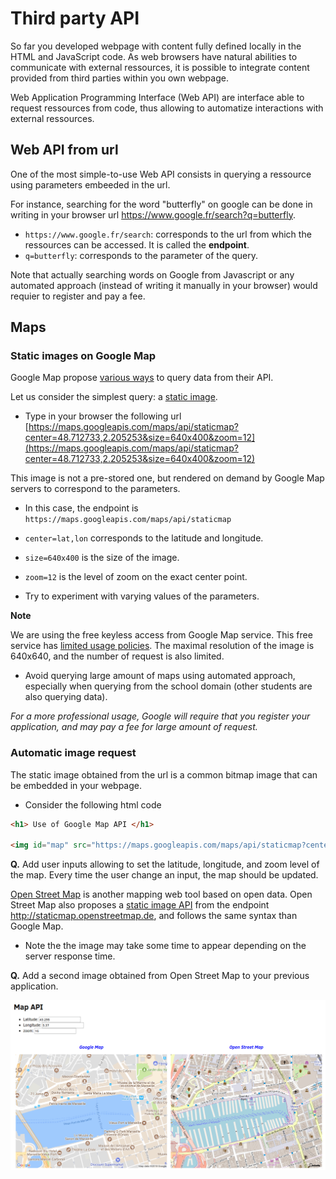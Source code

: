 # Third party API

So far you developed webpage with content fully defined locally in the HTML and JavaScript code.
As web browsers have natural abilities to communicate with external ressources, it is possible to integrate content provided from third parties within you own webpage.

Web Application Programming Interface (Web API) are interface able to request ressources from code, thus allowing to automatize interactions with external ressources.

## Web API from url

One of the most simple-to-use Web API consists in querying a ressource using parameters embeeded in the url.

For instance, searching for the word "butterfly" on google can be done in writing in your browser url https://www.google.fr/search?q=butterfly.
* `https://www.google.fr/search`: corresponds to the url from which the ressources can be accessed. It is called the __endpoint__.
* `q=butterfly`: corresponds to the parameter of the query.

Note that actually searching words on Google from Javascript or any automated approach (instead of writing it manually in your browser) would requier to register and pay a fee.

## Maps

### Static images on Google Map 

Google Map propose [various ways](https://developers.google.com/maps/) to query data from their API.

Let us consider the simplest query: a [static image](https://developers.google.com/maps/documentation/static-maps/).

* Type in your browser the following url
[https://maps.googleapis.com/maps/api/staticmap?center=48.712733,2.205253&size=640x400&zoom=12](https://maps.googleapis.com/maps/api/staticmap?center=48.712733,2.205253&size=640x400&zoom=12)

This image is not a pre-stored one, but rendered on demand by Google Map servers to correspond to the parameters.

  * In this case, the endpoint is `https://maps.googleapis.com/maps/api/staticmap`
  * `center=lat,lon` corresponds to the latitude and longitude.
  * `size=640x400` is the size of the image.
  * `zoom=12` is the level of zoom on the exact center point.

* Try to experiment with varying values of the parameters.

__Note__ 

We are using the free keyless access from Google Map service. This free service has [limited usage policies](https://developers.google.com/maps/documentation/static-maps/usage-limits). The maximal resolution of the image is 640x640, and the number of request is also limited.
* Avoid querying large amount of maps using automated approach, especially when querying from the school domain (other students are also querying data).

_For a more professional usage, Google will require that you register your application, and may pay a fee for large amount of request._

### Automatic image request

The static image obtained from the url is a common bitmap image that can be embedded in your webpage.

* Consider the following html code

```html
<h1> Use of Google Map API </h1>

<img id="map" src="https://maps.googleapis.com/maps/api/staticmap?center=48.712733,2.205253&size=640x400&zoom=12" alt="map google-map">
```

__Q.__ Add user inputs allowing to set the latitude, longitude, and zoom level of the map. Every time the user change an input, the map should be updated. 

[Open Street Map](https://www.openstreetmap.org) is another mapping web tool based on open data.
Open Street Map also proposes a [static image API](https://wiki.openstreetmap.org/wiki/StaticMapLite) from the endpoint http://staticmap.openstreetmap.de, and follows the same syntax than Google Map.

* Note the the image may take some time to appear depending on the server response time.

__Q.__ Add a second image obtained from Open Street Map to your previous application.

![](pics/map_api.png)

